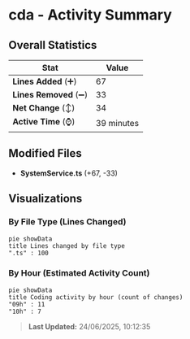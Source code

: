 # cda - Activity Summary 

## Overall Statistics

| Stat                   | Value                                                             |
| ---------------------- | ----------------------------------------------------------------- |
| **Lines Added** (➕)   | 67                                          |
| **Lines Removed** (➖) | 33                                        |
| **Net Change** (↕)    | 34                |
| **Active Time** (⌚)   | 39 minutes |


## Modified Files
- **SystemService.ts** (+67, -33)

## Visualizations

### By File Type (Lines Changed)

```mermaid
pie showData
title Lines changed by file type
".ts" : 100
```

### By Hour (Estimated Activity Count)

```mermaid
pie showData
title Coding activity by hour (count of changes)
"09h" : 11
"10h" : 7
```


> **Last Updated:** 24/06/2025, 10:12:35